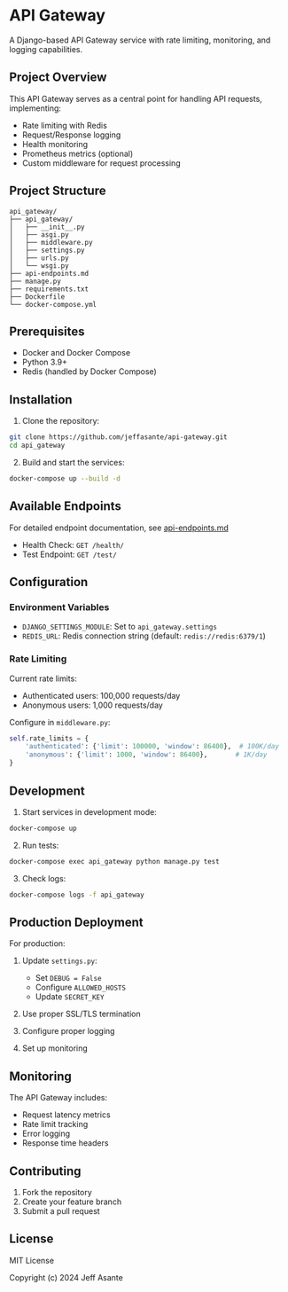 # API Gateway

A Django-based API Gateway service with rate limiting, monitoring, and logging capabilities.

## Project Overview

This API Gateway serves as a central point for handling API requests, implementing:
- Rate limiting with Redis
- Request/Response logging
- Health monitoring
- Prometheus metrics (optional)
- Custom middleware for request processing

## Project Structure
```
api_gateway/
├── api_gateway/
│   ├── __init__.py
│   ├── asgi.py
│   ├── middleware.py
│   ├── settings.py
│   ├── urls.py
│   └── wsgi.py
├── api-endpoints.md
├── manage.py
├── requirements.txt
├── Dockerfile
└── docker-compose.yml
```

## Prerequisites

- Docker and Docker Compose
- Python 3.9+
- Redis (handled by Docker Compose)

## Installation

1. Clone the repository:
```bash
git clone https://github.com/jeffasante/api-gateway.git
cd api_gateway
```

2. Build and start the services:
```bash
docker-compose up --build -d
```

## Available Endpoints

For detailed endpoint documentation, see [api-endpoints.md](api-endpoints.md)

- Health Check: `GET /health/`
- Test Endpoint: `GET /test/`

## Configuration

### Environment Variables

- `DJANGO_SETTINGS_MODULE`: Set to `api_gateway.settings`
- `REDIS_URL`: Redis connection string (default: `redis://redis:6379/1`)

### Rate Limiting

Current rate limits:
- Authenticated users: 100,000 requests/day
- Anonymous users: 1,000 requests/day

Configure in `middleware.py`:
```python
self.rate_limits = {
    'authenticated': {'limit': 100000, 'window': 86400},  # 100K/day
    'anonymous': {'limit': 1000, 'window': 86400},       # 1K/day
}
```

## Development

1. Start services in development mode:
```bash
docker-compose up
```

2. Run tests:
```bash
docker-compose exec api_gateway python manage.py test
```

3. Check logs:
```bash
docker-compose logs -f api_gateway
```

## Production Deployment

For production:

1. Update `settings.py`:
   - Set `DEBUG = False`
   - Configure `ALLOWED_HOSTS`
   - Update `SECRET_KEY`

2. Use proper SSL/TLS termination
3. Configure proper logging
4. Set up monitoring

## Monitoring

The API Gateway includes:
- Request latency metrics
- Rate limit tracking
- Error logging
- Response time headers

## Contributing

1. Fork the repository
2. Create your feature branch
3. Submit a pull request

## License
MIT License

Copyright (c) 2024 Jeff Asante
